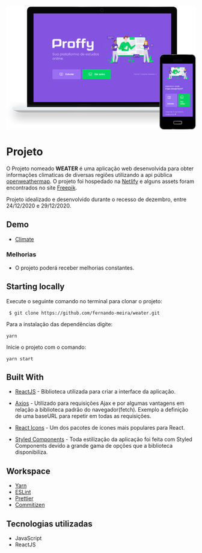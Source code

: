 <div align="center">
  <img src="https://github.com/fernando-meira/NextLevelWeek02/blob/master/web/src/themes/assets/images/imgReadme.png" >
</div>

# Projeto

O Projeto nomeado **WEATER** é uma aplicação web desenvolvida para obter informações climaticas de diversas regiões utilizando a api pública [openweathermap](https://openweathermap.org/). O projeto foi hospedado na [Netlify](https://www.netlify.com/) e alguns assets foram encontrados no site [Freepik](https://www.freepik.com/).

Projeto idealizado e desenvolvido durante o recesso de dezembro, entre 24/12/2020 e 29/12/2020.

## Demo

- [Climate](http://climated.netlify.app/)

### Melhorias

- O projeto poderá receber melhorias constantes.

## Starting locally

Execute o seguinte comando no terminal para clonar o projeto:

     $ git clone https://github.com/fernando-meira/weater.git

Para a instalação das dependências digite:

    yarn

Inicie o projeto com o comando:

    yarn start

## Built With

- [ReactJS](https://github.com/facebook/react) - Biblioteca utilizada para criar a interface da aplicação.

- [Axios](https://github.com/axios/axios) - Utilizado para requisições Ajax e por algumas vantagens em relação a biblioteca padrão do navegador(fetch). Exemplo a definição de uma baseURL para repetir em todas as requisições.

- [React Icons](https://github.com/react-icons/react-icons) - Um dos pacotes de ícones mais populares para React.
- [Styled Components](https://styled-components.com/) - Toda estilização da aplicação foi feita com Styled Components devido a grande gama de opções que a biblioteca disponibiliza.

## Workspace

- [Yarn](https://yarnpkg.com/)
- [ESLint](https://eslint.org/)
- [Prettier](https://prettier.io/)
- [Commitizen](https://github.com/commitizen/cz-cli)

## Tecnologias utilizadas

- JavaScript
- ReactJS
